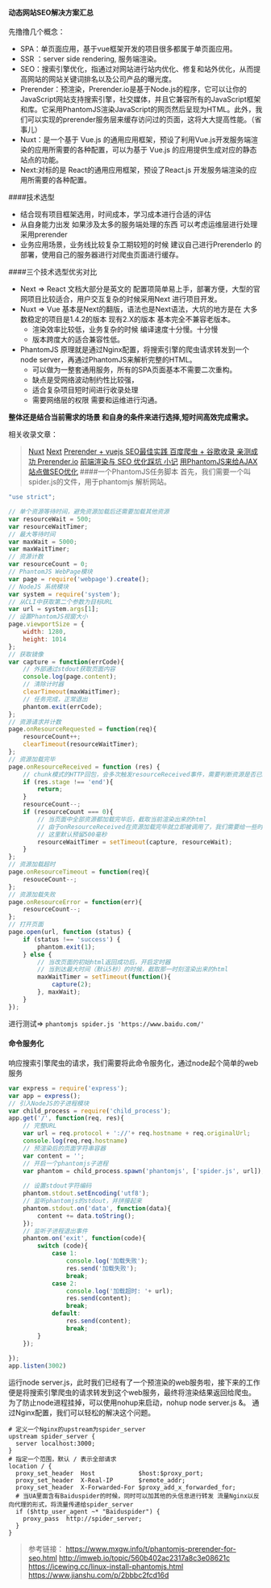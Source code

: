 ####  动态网站SEO解决方案汇总
  先撸撸几个概念：
- SPA：单页面应用，基于vue框架开发的项目很多都属于单页面应用。
- SSR ：server side rendering, 服务端渲染。
- SEO：搜索引擎优化，指通过对网站进行站内优化、修复和站外优化，从而提高网站的网站关键词排名以及公司产品的曝光度。
- Prerender：预渲染，Prerender.io是基于Node.js的程序，它可以让你的JavaScript网站支持搜索引擎，社交媒体，并且它兼容所有的JavaScript框架和库。它采用PhantomJS渲染JavaScript的网页然后呈现为HTML。此外，我们可以实现的prerender服务层来缓存访问过的页面，这将大大提高性能。（省事儿）
- Nuxt：是一个基于 Vue.js 的通用应用框架，预设了利用Vue.js开发服务端渲染的应用所需要的各种配置，可以为基于 Vue.js 的应用提供生成对应的静态站点的功能。
- Next:对标的是 React的通用应用框架，预设了React.js 开发服务端渲染的应用所需要的各种配置。
  
####技术选型
- 结合现有项目框架选用，时间成本，学习成本进行合适的评估
- 从自身能力出发 如果涉及太多的服务端处理的东西 可以考虑运维层进行处理采用prerender
- 业务应用场景，业务线比较复杂工期较短的时候 建议自己进行PrerenderIo 的部署，使用自己的服务器进行对爬虫页面进行缓存。

####三个技术选型优劣对比
- Next => React 文档大部分是英文的 配置项简单易上手，部署方便，大型的官网项目比较适合，用户交互复杂的时候采用Next 进行项目开发。
- Nuxt => Vue 基本是Next的翻版，语法也是Next语法，大坑的地方是在 大多数稳定的项目是1.4.2的版本 现有2.X的版本 基本完全不兼容老版本。
  - 渲染效率比较低，业务复杂的时候 编译速度十分慢。十分慢
  - 版本跨度大的适合兼容性低。
- PhantomJS 原理就是通过Nginx配置，将搜索引擎的爬虫请求转发到一个node server，再通过PhantomJS来解析完整的HTML。
  - 可以做为一整套通用服务，所有的SPA页面基本不需要二次重构。
  - 缺点是受网络波动制约性比较强，
  - 适合复杂项目短时间进行收录处理
  - 需要网络层的权限 需要和运维进行沟通。

<b>整体还是结合当前需求的场景 和自身的条件来进行选择,短时间高效完成需求。</b>

相关收录文章：
>[Nuxt](https://zh.nuxtjs.org/guide/)
[Next](https://nextjs.org/)
[Prerender + vuejs SEO最佳实践 百度爬虫 + 谷歌收录 亲测成功
](https://www.deboy.cn/prerender-vuejs1-X-SEO-best-practice.html)[Prerender.io](https://blog.csdn.net/niuniuasb/article/details/60957810)
[前端渲染与 SEO 优化踩坑 小记](https://www.v2ex.com/t/302616)
[用PhantomJS来给AJAX站点做SEO优化](http://f2er.info/article/29)
####一个PhantomJS任务脚本
首先，我们需要一个叫spider.js的文件，用于phantomjs 解析网站。
```js
"use strict";

// 单个资源等待时间，避免资源加载后还需要加载其他资源
var resourceWait = 500;
var resourceWaitTimer;
// 最大等待时间
var maxWait = 5000;
var maxWaitTimer;
// 资源计数
var resourceCount = 0;
// PhantomJS WebPage模块
var page = require('webpage').create();
// NodeJS 系统模块
var system = require('system');
// 从CLI中获取第二个参数为目标URL
var url = system.args[1];
// 设置PhantomJS视窗大小
page.viewportSize = {
	width: 1280,
	height: 1014
};
// 获取镜像
var capture = function(errCode){
	// 外部通过stdout获取页面内容
	console.log(page.content);
	// 清除计时器
	clearTimeout(maxWaitTimer);
	// 任务完成，正常退出
	phantom.exit(errCode);
};
// 资源请求并计数
page.onResourceRequested = function(req){
	resourceCount++;
	clearTimeout(resourceWaitTimer);
};
// 资源加载完毕
page.onResourceReceived = function (res) {
	// chunk模式的HTTP回包，会多次触发resourceReceived事件，需要判断资源是否已经end
	if (res.stage !== 'end'){
	    return;
	}
	resourceCount--;
	if (resourceCount === 0){
		// 当页面中全部资源都加载完毕后，截取当前渲染出来的html
		// 由于onResourceReceived在资源加载完毕就立即被调用了，我们需要给一些时间让JS跑解析任务
		// 这里默认预留500毫秒
		resourceWaitTimer = setTimeout(capture, resourceWait);
	}
};
// 资源加载超时
page.onResourceTimeout = function(req){
	resouceCount--;
};
// 资源加载失败
page.onResourceError = function(err){
	resourceCount--;
};
// 打开页面
page.open(url, function (status) {
	if (status !== 'success') {
		phantom.exit(1);
	} else {
		// 当改页面的初始html返回成功后，开启定时器
		// 当到达最大时间（默认5秒）的时候，截取那一时刻渲染出来的html
		maxWaitTimer = setTimeout(function(){
			capture(2);
		}, maxWait);
	}
});
```
进行测试=> `phantomjs spider.js 'https://www.baidu.com/'`
#### 命令服务化
响应搜索引擎爬虫的请求，我们需要将此命令服务化，通过node起个简单的web服务
```js
var express = require('express');
var app = express();
// 引入NodeJS的子进程模块
var child_process = require('child_process');
app.get('/', function(req, res){
    // 完整URL
    var url = req.protocol + '://'+ req.hostname + req.originalUrl;
    console.log(req,req.hostname)
    // 预渲染后的页面字符串容器
    var content = '';
    // 开启一个phantomjs子进程
    var phantom = child_process.spawn('phantomjs', ['spider.js', url]);
    
    // 设置stdout字符编码
    phantom.stdout.setEncoding('utf8');
    // 监听phantomjs的stdout，并拼接起来
    phantom.stdout.on('data', function(data){
        content += data.toString();
    });
    // 监听子进程退出事件
    phantom.on('exit', function(code){
        switch (code){
            case 1:
                console.log('加载失败');
                res.send('加载失败');
                break;
            case 2:
                console.log('加载超时: '+ url);
                res.send(content);
                break;
            default:
                res.send(content);
                break;
        }
    });
    
});
app.listen(3002)
```
运行node server.js，此时我们已经有了一个预渲染的web服务啦，接下来的工作便是将搜索引擎爬虫的请求转发到这个web服务，最终将渲染结果返回给爬虫。
为了防止node进程挂掉，可以使用nohup来启动，nohup node server.js &。
通过Nginx配置，我们可以轻松的解决这个问题。
```ssh
# 定义一个Nginx的upstream为spider_server
upstream spider_server {
  server localhost:3000;
}
# 指定一个范围，默认 / 表示全部请求
location / {
  proxy_set_header  Host            $host:$proxy_port;
  proxy_set_header  X-Real-IP       $remote_addr;
  proxy_set_header  X-Forwarded-For $proxy_add_x_forwarded_for;
  # 当UA里面含有Baiduspider的时候，同时可以加其他的头信息进行转发 流量Nginx以反向代理的形式，将流量传递给spider_server
  if ($http_user_agent ~* "Baiduspider") {
    proxy_pass  http://spider_server;
  }
}
```
>参考链接：
https://www.mxgw.info/t/phantomjs-prerender-for-seo.html
http://imweb.io/topic/560b402ac2317a8c3e08621c
https://icewing.cc/linux-install-phantomjs.html
https://www.jianshu.com/p/2bbbc2fcd16d